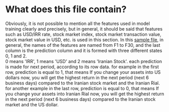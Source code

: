 # What does this file contain?
Obviously, it is not possible to mention all the features used in model training clearly and precisely, but in general, it should be said that features 
such as USD/IRR rate, stock market index, stock market transaction value, stock market value in USD, etc. is used in this section.
In this [sample file](https://github.com/BolandianBolandian/BDNP/blob/main/Data/Train_Data_Sample.csv), in general, the names of the features are named from F1 to F30, and the last column is the prediction column and it is formed with
three different states 0, 1 and 2. <br>
0 means 'IRR', 1 means 'USD' and 2 means 'Iranian Stock'.
each prediction is made for next period, according to its row data. 
for example in the first row, prediction is equal to 1, that means If you change your assets
into US dollars now, you will get the highest return in the next period (next 6 business days) compared to the Iranian stock market and the Iranian Rial.
for another example in the last row, prediction is equal to 0, that means If you change your assets
into Iranian Rial now, you will get the highest return in the next period (next 6 business days) compared to the Iranian stock market and the US dollar.

